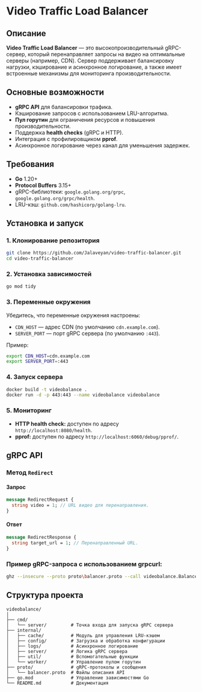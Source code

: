 
# Video Traffic Load Balancer

## Описание
**Video Traffic Load Balancer** — это высокопроизводительный gRPC-сервер, который перенаправляет запросы на видео на оптимальные серверы (например, CDN). Сервер поддерживает балансировку нагрузки, кэширование и асинхронное логирование, а также имеет встроенные механизмы для мониторинга производительности.

## Основные возможности
- **gRPC API** для балансировки трафика.
- Кэширование запросов с использованием LRU-алгоритма.
- **Пул горутин** для ограничения ресурсов и повышения производительности.
- Поддержка **health checks** (gRPC и HTTP).
- Интеграция с профилировщиком **pprof**.
- Асинхронное логирование через канал для уменьшения задержек.

## Требования
- **Go** 1.20+
- **Protocol Buffers** 3.15+
- gRPC-библиотеки: `google.golang.org/grpc`, `google.golang.org/grpc/health`.
- LRU-кэш: `github.com/hashicorp/golang-lru`.

## Установка и запуск

### 1. Клонирование репозитория
```bash
git clone https://github.com/Jalaveyan/video-traffic-balancer.git
cd video-traffic-balancer
```

### 2. Установка зависимостей
```bash
go mod tidy
```

### 3. Переменные окружения
Убедитесь, что переменные окружения настроены:
- `CDN_HOST` — адрес CDN (по умолчанию `cdn.example.com`).
- `SERVER_PORT` — порт gRPC сервера (по умолчанию `:443`).

Пример:
```bash
export CDN_HOST=cdn.example.com
export SERVER_PORT=:443
```

### 4. Запуск сервера
```bash
docker build -t videobalance .
docker run -d -p 443:443 --name videobalance videobalance
```

### 5. Мониторинг
- **HTTP health check:** доступен по адресу `http://localhost:8080/health`.
- **pprof:** доступен по адресу `http://localhost:6060/debug/pprof/`.

## gRPC API

### Метод `Redirect`
#### Запрос
```protobuf
message RedirectRequest {
  string video = 1; // URL видео для перенаправления.
}
```

#### Ответ
```protobuf
message RedirectResponse {
  string target_url = 1; // Перенаправленный URL.
}
```

### Пример gRPC-запроса с использованием grpcurl:
```bash
ghz --insecure --proto proto\balancer.proto --call videobalance.Balancer/Redirect -d "{\"video\": \"https://s1.origin-cluster/video/123/xcg2djHckad.m3u8\"}" -c 2000 -n 10000 localhost:443
```

## Структура проекта
```
videobalance/
│
├── cmd/
│   └── server/         # Точка входа для запуска gRPC сервера
├── internal/
│   ├── cache/          # Модуль для управления LRU-кэшем
│   ├── config/         # Загрузка и обработка конфигурации
│   ├── logs/           # Асинхронное логирование
│   ├── server/         # Логика gRPC сервера
│   ├── util/           # Вспомогательные функции
│   └── worker/         # Управление пулом горутин
├── proto/              # gRPC-протоколы и сообщения
│   └── balancer.proto  # Файлы описания API
├── go.mod              # Управление зависимостями Go
└── README.md           # Документация
```
